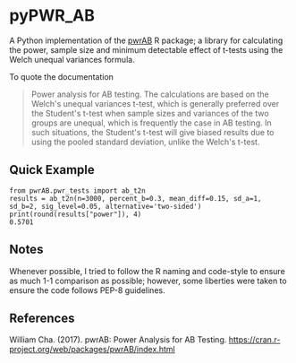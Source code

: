 # pyPWR_AB

A Python implementation of the [pwrAB](https://cran.r-project.org/web/packages/pwrAB/index.html) R package; a library
for calculating the power, sample size and minimum detectable effect of t-tests using the Welch unequal variances formula. 

To quote the documentation

> Power analysis for AB testing. The calculations are based on the Welch's unequal variances t-test, which is generally preferred over the Student's t-test when sample sizes and variances of the two groups are unequal, which is frequently the case in AB testing. In such situations, the Student's t-test will give biased results due to using the pooled standard deviation, unlike the Welch's t-test.

## Quick Example

```
from pwrAB.pwr_tests import ab_t2n
results = ab_t2n(n=3000, percent_b=0.3, mean_diff=0.15, sd_a=1, sd_b=2, sig_level=0.05, alternative='two-sided')
print(round(results["power"]), 4)
0.5701
```

## Notes

Whenever possible, I tried to follow the R naming and code-style to ensure as much 1-1 comparison as possible; however,
some liberties were taken to ensure the code follows PEP-8 guidelines.

## References

William Cha. (2017). pwrAB: Power Analysis for AB Testing. https://cran.r-project.org/web/packages/pwrAB/index.html
